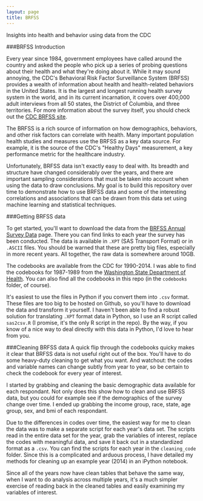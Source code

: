 ```yaml
---
layout: page
title: BRFSS
---
```


Insights into health and behavior using data from the CDC

###BRFSS Introduction

Every year since 1984, government employees have called around the country and asked the people who pick up a series of probing questions about their health and what they're doing about it. While it may sound annoying, the CDC's Behavioral Risk Factor Surveillance System (BRFSS) provides a wealth of information about health and health-related behaviors in the United States. It is the largest and longest running health survey system in the world, and in its current incarnation, it covers over 400,000 adult interviews from all 50 states, the District of Columbia, and three territories. For more information about the survey itself, you should check out the [CDC BRFSS site](http://www.cdc.gov/brfss/).

The BRFSS is a rich source of information on how demographics, behaviors, and other risk factors can correlate with health. Many important population health studies and measures use the BRFSS as a key data source. For example, it is the source of the CDC's "Healthy Days" measurement, a key performance metric for the healthcare industry.

Unfortunately, BRFSS data isn't exactly easy to deal with. Its breadth and structure have changed considerably over the years, and there are important sampling considerations that must be taken into account when using the data to draw conclusions. My goal is to build this repository over time to demonstrate how to use BRFSS data and some of the interesting correlations and associations that can be drawn from this data set using machine learning and statistical techniques.

###Getting BRFSS data

To get started, you'll want to download the data from the [BRFSS Annual Survey Data](http://www.cdc.gov/brfss/annual_data/annual_data.htm) page. There you can find links to each year the survey has been conducted. The data is available in `.XPT` (SAS Transport Format) or in `.ASCII` files. You should be warned that these are pretty big files, especially in more recent years. All together, the raw data is somewhere around 10GB.

The codebooks are available from the CDC for 1990-2014. I was able to find the codebooks for 1987-1989 from the [Washington State Department of Health](http://www.doh.wa.gov/DataandStatisticalReports/DataSystems/BehavioralRiskFactorSurveillanceSystemBRFSS/BRFSSQuestionnairesandCodebooks). You can also find all the codebooks in this repo (in the `codebooks` folder, of course).

It's easiest to use the files in Python if you convert them into `.csv` format. These files are too big to be hosted on Github, so you'll have to download the data and transform it yourself. I haven't been able to find a robust solution for translating `.XPT` format data in Python, so I use an R script called `sas2csv.R` (I promise, it's the only R script in the repo). By the way, if you know of a nice way to deal directly with this data in Python, I'd love to hear from you.

###Cleaning BRFSS data
A quick flip through the codebooks quicky makes it clear that BRFSS data is not useful right out of the box. You'll have to do some heavy-duty cleaning to get what you want. And watchout: the codes and variable names can change subtly from year to year, so be certain to check the codebook for every year of interest.

I started by grabbing and cleaning the basic demographic data available for each respondant. Not only does this show how to clean and use BRFSS data, but you could for example see if the demographics of the survey change over time. I ended up grabbing the income group, race, state, age group, sex, and bmi of each respondant.

Due to the differences in codes over time, the easiest way for me to clean the data was to make a separate script for each year's data set. The scripts read in the entire data set for the year, grab the variables of interest, replace the codes with meaningful data, and save it back out in a standardized format as a `.csv`. You can find the scripts for each year in the `cleaning_code` folder. Since this is a complicated and arduous process, I have detailed my methods for cleaning up an example year (2014) in an iPython notebook.

Since all of the years now have clean tables that behave the same way, when I want to do analysis across multiple years, it's a much simpler exercise of reading back in the cleaned tables and easily examining my variables of interest.
